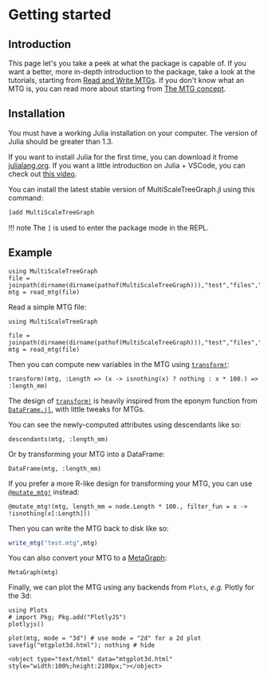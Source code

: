 # Getting started

## Introduction

This page let's you take a peek at what the package is capable of. If you want a better, more in-depth introduction to the package, take a look at the tutorials, starting from [Read and Write MTGs](@ref). If you don't know what an MTG is, you can read more about starting from [The MTG concept](@ref).

## Installation

You must have a working Julia installation on your computer. The version of Julia should be greater than 1.3.

If you want to install Julia for the first time, you can download it frome [julialang.org](https://julialang.org/downloads/). If you want a little introduction on Julia + VSCode, you can check out [this video](https://youtu.be/oi5dZxPGNlk).

You can install the latest stable version of MultiScaleTreeGraph.jl using this command:

```julia
]add MultiScaleTreeGraph
```

!!! note
    The `]` is used to enter the package mode in the REPL.

## Example

```@setup usepkg
using MultiScaleTreeGraph
file = joinpath(dirname(dirname(pathof(MultiScaleTreeGraph))),"test","files","simple_plant.mtg")
mtg = read_mtg(file)
```

Read a simple MTG file:

```@example usepkg
using MultiScaleTreeGraph

file = joinpath(dirname(dirname(pathof(MultiScaleTreeGraph))),"test","files","simple_plant.mtg")
mtg = read_mtg(file)
```

Then you can compute new variables in the MTG using [`transform!`](@ref):

```@example usepkg
transform!(mtg, :Length => (x -> isnothing(x) ? nothing : x * 100.) => :length_mm)
```

The design of [`transform!`](@ref) is heavily inspired from the eponym function from [`DataFrame.jl`](https://dataframes.juliadata.org/stable/), with little tweaks for MTGs.

You can see the newly-computed attributes using descendants like so:

```@example usepkg
descendants(mtg, :length_mm)
```

Or by transforming your MTG into a DataFrame:

```@example usepkg
DataFrame(mtg, :length_mm)
```

If you prefer a more R-like design for transforming your MTG, you can use [`@mutate_mtg!`](@ref) instead:

```@example usepkg
@mutate_mtg!(mtg, length_mm = node.Length * 100., filter_fun = x -> !isnothing(x[:Length]))
```

Then you can write the MTG back to disk like so:

```julia
write_mtg("test.mtg",mtg)
```

You can also convert your MTG to a [MetaGraph](https://juliagraphs.org/MetaGraphsNext.jl/dev/):

```@example usepkg
MetaGraph(mtg)
```

Finally, we can plot the MTG using any backends from `Plots`, *e.g.* Plotly for the 3d:

```@example usepkg
using Plots
# import Pkg; Pkg.add("PlotlyJS")
plotlyjs()

plot(mtg, mode = "3d") # use mode = "2d" for a 2d plot
savefig("mtgplot3d.html"); nothing # hide
```

```@raw html
<object type="text/html" data="mtgplot3d.html" style="width:100%;height:2100px;"></object>
```
